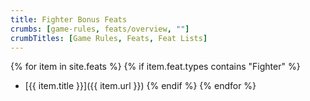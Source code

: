 ```yaml
---
title: Fighter Bonus Feats
crumbs: [game-rules, feats/overview, ""]
crumbTitles: [Game Rules, Feats, Feat Lists]
---
```


{% for item in site.feats %}
  {% if item.feat.types contains "Fighter" %}
 * [{{ item.title }}]({{ item.url }})
  {% endif %}
{% endfor %}